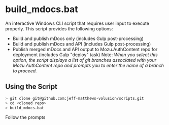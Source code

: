 # build_mdocs.bat
An interactive Windows CLI script that requires user input to execute properly. This script provides the following options:
  - Build and publish mDocs only (includes Gulp post-processing)
  - Build and publish mDocs and API (includes Gulp post-processing)
  - Publish merged mDocs and API output to Mozu.AuthContent repo for deployment (includes Gulp "deploy" task)
    Note: _When you select this option, the script displays a list of git branches associated with your Mozu.AuthContent repo and prompts you to enter the name of a branch to proceed._

## Using the Script

```sh
> git clone git@github.com:jeff-matthews-volusion/scripts.git
> cd <cloned repo>
> build_mdocs.bat
```
Follow the prompts
